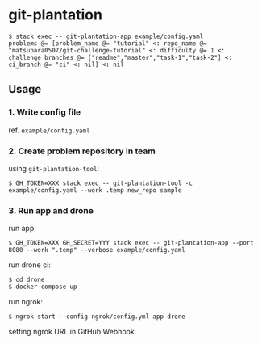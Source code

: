 # git-plantation

```
$ stack exec -- git-plantation-app example/config.yaml
problems @= [problem_name @= "tutorial" <: repo_name @= "matsubara0507/git-challenge-tutorial" <: difficulty @= 1 <: challenge_branches @= ["readme","master","task-1","task-2"] <: ci_branch @= "ci" <: nil] <: nil
```

## Usage

### 1. Write config file

ref. `example/config.yaml`

### 2. Create problem repository in team

using `git-plantation-tool`:

```
$ GH_TOKEN=XXX stack exec -- git-plantation-tool -c example/config.yaml --work .temp new_repo sample
```

### 3. Run app and drone

run app:

```
$ GH_TOKEN=XXX GH_SECRET=YYY stack exec -- git-plantation-app --port 8080 --work ".temp" --verbose example/config.yaml
```

run drone ci:

```
$ cd drone
$ docker-compose up
```

run ngrok:

```
$ ngrok start --config ngrok/config.yml app drone
```

setting ngrok URL in GitHub Webhook.
